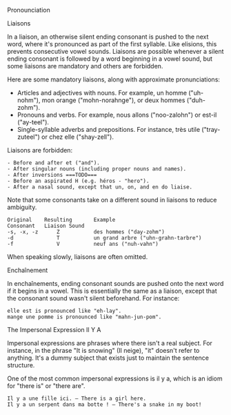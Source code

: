 Pronounciation


Liaisons

In a liaison, an otherwise silent ending consonant is pushed to the next word, where it's pronounced as part of the first syllable. Like elisions, this prevents consecutive vowel sounds. Liaisons are possible whenever a silent ending consonant is followed by a word beginning in a vowel sound, but some liaisons are mandatory and others are forbidden.

Here are some mandatory liaisons, along with approximate pronunciations:

- Articles and adjectives with nouns. For example, un homme ("uh-nohm"), mon orange ("mohn-norahnge"), or deux hommes ("duh-zohm").
- Pronouns and verbs. For example, nous allons ("noo-zalohn") or est-il ("ay-teel").
- Single-syllable adverbs and prepositions. For instance, très utile ("tray-zuteel") or chez elle ("shay-zell").

Liaisons are forbidden:

	- Before and after et ("and").
	- After singular nouns (including proper nouns and names).
	- After inversions ===TODO===
	- Before an aspirated H (e.g. héros - "hero").
	- After a nasal sound, except that un, on, and en do liaise.

Note that some consonants take on a different sound in liaisons to reduce ambiguity.

	Original	Resulting		Example
	Consonant	Liaison Sound	
	-s, -x, -z		Z			des hommes ("day-zohm")
	-d				T			un grand arbre ("uhn-grahn-tarbre")
	-f				V			neuf ans ("nuh-vahn")

When speaking slowly, liaisons are often omitted. 


Enchaînement

In enchaînements, ending consonant sounds are pushed onto the next word if it begins in a vowel. This is essentially the same as a liaison, except that the consonant sound wasn't silent beforehand. For instance:

	elle est is pronounced like "eh-lay".
	mange une pomme is pronounced like "mahn-jun-pom".


The Impersonal Expression Il Y A

Impersonal expressions are phrases where there isn't a real subject. For instance, in the phrase "It is snowing" (Il neige), "it" doesn't refer to anything. It's a dummy subject that exists just to maintain the sentence structure.

One of the most common impersonal expressions is il y a, which is an idiom for "there is" or "there are".

	Il y a une fille ici. — There is a girl here.
	Il y a un serpent dans ma botte ! — There's a snake in my boot!
